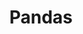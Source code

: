 ---
layout: toctree
title: Pandas
permalink: /blog/coding/python/frameworks/ml-dl-ds/pandas/
parent: /blog/coding/python/frameworks/ml-dl-ds/


enumerate_grand_children: true

---